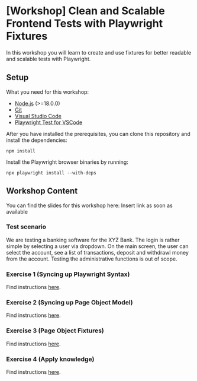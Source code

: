# [Workshop] Clean and Scalable Frontend Tests with Playwright Fixtures

In this workshop you will learn to create and use fixtures for better readable and scalable tests with Playwright.

## Setup

What you need for this workshop:

- [Node.js](https://nodejs.org/en) (>=18.0.0)
- [Git](https://git-scm.com/)
- [Visual Studio Code](https://code.visualstudio.com/)
- [Playwright Test for VSCode ](https://marketplace.visualstudio.com/items?itemName=ms-playwright.playwright)

After you have installed the prerequisites, you can clone this repository and install the dependencies:

```
npm install
```

Install the Playwright browser binaries by running:

```
npx playwright install --with-deps
```

## Workshop Content

You can find the slides for this workshop here: Insert link as soon as available

### Test scenario

We are testing a banking software for the XYZ Bank. The login is rather simple by selecting a user via dropdown. On the main screen, the user can select the account, see a list of transactions, deposit and withdrawl money from the account.
Testing the administrative functions is out of scope.

### Exercise 1 (Syncing up Playwright Syntax)

Find instructions [here](exercises/exercise1.md).

### Exercise 2 (Syncing up Page Object Model)

Find instructions [here](exercises/exercise2.md).

### Exercise 3 (Page Object Fixtures)

Find instructions [here](exercises/exercise3.md).

### Exercise 4 (Apply knowledge)

Find instructions [here](exercises/exercise4.md).